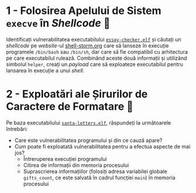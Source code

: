 # 1 - Folosirea Apelului de Sistem `execve` în *Shellcode* 💁

Identificați vulnerabilitatea executabilului [`essay-checker.elf`](essay-checker/essay-checker.elf) și căutați un *shellcode* pe *website*-ul [shell-storm.org](http://shell-storm.org/shellcode/) care să lanseze în execuție programele `/bin/bash` sau `/bin/sh`, dar care să fie compatibil cu arhitectura pe care executabilul rulează. Combinând aceste două informații și utilizând simbolul `helper`, creați un *payload* care să exploateze executabilul pentru lansarea în execuție a unui *shell*.

# 2 - Exploatări ale Șirurilor de Caractere de Formatare 💁

Pe baza executabilului [`santa-letters.elf`](santa-letters/santa-letters.elf), răspundeți la următoarele întrebări:
- Care este vulnerabilitatea programului și din ce cauză apare?
- Cum poate fi exploatată vulnerabilitatea pentru a efectua aspecte de mai jos?
    - Întreruperea execuției programului
    - Citirea de informații din memoria procesului
    - Suprascrierea informațiilor (folosiți adresa variabilei globale `gifts_count`, ce este salvată în cadrul funcției `main`) în memoria procesului